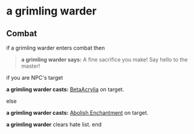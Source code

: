 # a grimling warder
## Combat

if a grimling warder enters combat  then



>**a grimling warder says:** A fine sacrifice you make! Say hello to the master!





if  you are NPC's target 







**a grimling warder casts:** [BetaAcrylia](/spell/2857) on target.


else







**a grimling warder casts:** [Abolish Enchantment](/spell/1792) on target.



**a grimling warder** clears hate list.
end
